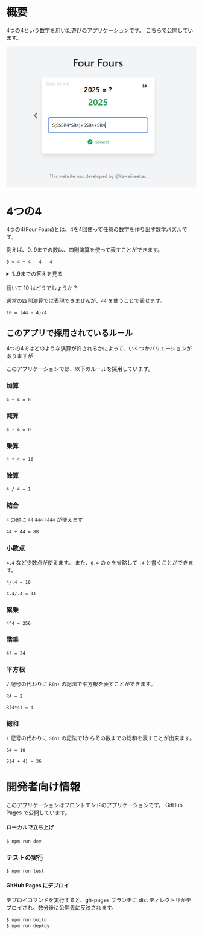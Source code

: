 # 概要
4つの4という数字を用いた遊びのアプリケーションです。
[こちら](https://rouhjp.github.io/four-fours-web/)で公開しています。

![website image](/docs/introduction.jpg)

# 4つの4
4つの4(Four Fours)とは、4を4回使って任意の数字を作り出す数学パズルです。

例えば、0..9までの数は、四則演算を使って表すことができます。

```
0 = 4 + 4 - 4 - 4
```

<details><summary>1..9までの答えを見る</summary>

```
1 = (4 + 4)/(4 + 4)
```

```
2 = 4/4 + 4/4
```

```
3 = (4 + 4 + 4)/4
```

```
4 = 4 + (4 - 4)*4
```

```
5 = (4*4 + 4)/4
```

```
6 = 4 + (4 + 4)/4
```

```
7 = 4 + 4 - 4/4
```

```
8 = 4 + 4*(4/4)
```

```
9 = 4 + 4 + 4/4
```
</details>

<br/>
続いて 10 はどうでしょうか？

通常の四則演算では表現できませんが、`44` を使うことで表せます。

```
10 = (44 - 4)/4
```

## このアプリで採用されているルール
4つの4ではどのような演算が許されるかによって、いくつかバリエーションがありますが

このアプリケーションでは、以下のルールを採用しています。

### 加算
```
4 + 4 = 8
```

### 減算
```
4 - 4 = 0
```

### 乗算
```
4 * 4 = 16
```

### 除算
```
4 / 4 = 1
```

### 結合

`4` の他に `44` `444` `4444` が使えます
```
44 + 44 = 88
```

### 小数点

`4.4` など少数点が使えます。
また、`0.4` の `0` を省略して `.4` と書くことができます。
```
4/.4 = 10
```

```
4.4/.4 = 11
```

### 累乗
```
4^4 = 256
```

### 階乗
```
4! = 24
```

### 平方根

`√` 記号の代わりに `R(n)` の記法で平方根を表すことができます。
```
R4 = 2
```

```
R(4*4) = 4
```

### 総和

`Σ` 記号の代わりに `S(n)` の記法で1からその数までの総和を表すことが出来ます。

```
S4 = 10
```

```
S(4 + 4) = 36
```

# 開発者向け情報

このアプリケーションはフロントエンドのアプリケーションです。
GitHub Pages で公開しています。


#### ローカルで立ち上げ
```
$ npm run dev
```

### テストの実行
```
$ npm run test
```

#### GitHub Pages にデプロイ
デプロイコマンドを実行すると、gh-pages ブランチに dist ディレクトリがデプロイされ、数分後に公開先に反映されます。

```
$ npm run build
$ npm run deploy
```
